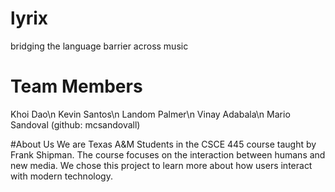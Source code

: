 # lyrix
bridging the language barrier across music


# Team Members
Khoi Dao\n
Kevin Santos\n
Landom Palmer\n
Vinay Adabala\n
Mario Sandoval (github: mcsandovall)

#About Us
We are Texas A&M Students in the CSCE 445 course taught by Frank Shipman. The course focuses on the interaction between humans and new media. We chose this project to learn more about how users interact with modern technology.
